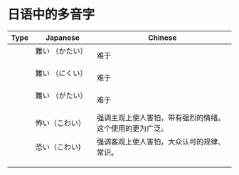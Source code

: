 # 日语中的多音字


| Type   | Japanese                                                    | Chinese |
|------------|-----------------------------------------------------------|------------|
|          |  難い （かたい） 　　 |   难于  |
|          |  難い （にくい） 　　 |   难于  |
|          |  難い （がたい） 　　 |   难于  |
|          |  怖い（こわい）    | 强调主观上使人害怕，带有强烈的情绪。这个使用的更为广泛。     |
|          |  恐い（こわい)  |  强调客观上使人害怕，大众认可的规律、常识。    |
|          |      |      |
|          |      |      |
|          |      |      |

